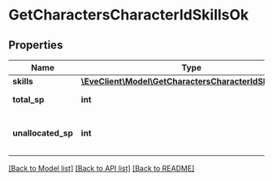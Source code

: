 # GetCharactersCharacterIdSkillsOk

## Properties
Name | Type | Description | Notes
------------ | ------------- | ------------- | -------------
**skills** | [**\EveClient\Model\GetCharactersCharacterIdSkillsSkill[]**](GetCharactersCharacterIdSkillsSkill.md) | skills array | 
**total_sp** | **int** | total_sp integer | 
**unallocated_sp** | **int** | Skill points available to be assigned | [optional] 

[[Back to Model list]](../README.md#documentation-for-models) [[Back to API list]](../README.md#documentation-for-api-endpoints) [[Back to README]](../README.md)


